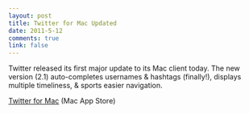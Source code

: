 ```yaml
--- 
layout: post
title: Twitter for Mac Updated
date: 2011-5-12
comments: true
link: false
---
```

Twitter released its first major update to its Mac client today. The new version (2.1) auto-completes usernames &amp; hashtags (finally!), displays multiple timeliness, &amp; sports easier navigation.

<a href="http://itunes.apple.com/us/app/twitter/id409789998?mt=12">Twitter for Mac</a> (Mac App Store)
